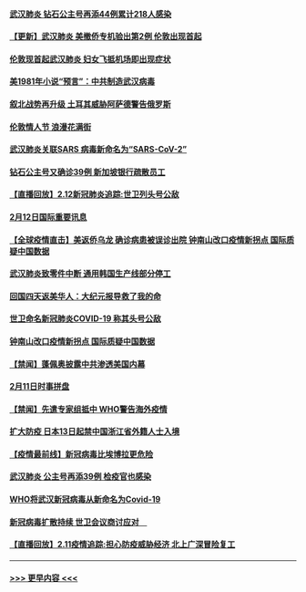 #### [武汉肺炎 钻石公主号再添44例累计218人感染](../pages/prog202/a102776089.md?t=02131322) 
#### [【更新】武汉肺炎 美撤侨专机验出第2例 伦敦出现首起](../pages/prog202/a102770740.md?t=02131322) 
#### [伦敦现首起武汉肺炎 妇女飞抵机场即出现症状](../pages/prog202/a102776031.md?t=02131322) 
#### [美1981年小说“预言”：中共制造武汉病毒](../pages/prog202/a102775980.md?t=02131322) 
#### [叙北战势再升级 土耳其威胁阿萨德警告俄罗斯](../pages/prog202/a102775904.md?t=02131322) 
#### [伦敦情人节 浪漫花满街](../pages/prog202/a102775786.md?t=02131322) 
#### [武汉肺炎关联SARS 病毒新命名为“SARS-CoV-2”](../pages/prog202/a102775719.md?t=02131322) 
#### [钻石公主号又确诊39例 新加坡银行疏散员工](../pages/prog202/a102775691.md?t=02131322) 
#### [【直播回放】2.12新冠肺炎追踪:世卫列头号公敌](../pages/prog202/a102775541.md?t=02131322) 
#### [2月12日国际重要讯息](../pages/prog202/a102775437.md?t=02131322) 
#### [【全球疫情直击】美返侨乌龙 确诊病患被误诊出院 钟南山改口疫情新拐点 国际质疑中国数据](../pages/prog202/a102775378.md?t=02131322) 
#### [武汉肺炎致零件中断 通用韩国生产线部分停工](../pages/prog202/a102775365.md?t=02131322) 
#### [回国四天返美华人：大纪元报导救了我的命](../pages/prog202/a102775342.md?t=02131322) 
#### [世卫命名新冠肺炎COVID-19 称其头号公敌](../pages/prog202/a102775196.md?t=02131322) 
#### [钟南山改口疫情新拐点 国际质疑中国数据](../pages/prog202/a102775178.md?t=02131322) 
#### [【禁闻】蓬佩奥披露中共渗透美国内幕](../pages/prog202/a102775129.md?t=02131322) 
#### [2月11日时事拼盘](../pages/prog202/a102775140.md?t=02131322) 
#### [【禁闻】先遣专家组抵中 WHO警告海外疫情](../pages/prog202/a102775112.md?t=02131322) 
#### [扩大防疫 日本13日起禁中国浙江省外籍人士入境](../pages/prog202/a102775051.md?t=02131322) 
#### [【疫情最前线】新冠病毒比埃博拉更危险](../pages/prog202/a102775043.md?t=02131322) 
#### [武汉肺炎 公主号再添39例 检疫官也感染](../pages/prog202/a102775031.md?t=02131322) 
#### [WHO将武汉新冠病毒从新命名为Covid-19](../pages/prog202/a102774891.md?t=02131322) 
#### [新冠病毒扩散持续 世卫会议商讨应对　](../pages/prog202/a102774850.md?t=02131322) 
#### [【直播回放】2.11疫情追踪:担心防疫威胁经济 北上广深冒险复工](../pages/prog202/a102774741.md?t=02131322) 

----
#### [ >>> 更早内容 <<< ](../indexes/prog202-earlier.md)

